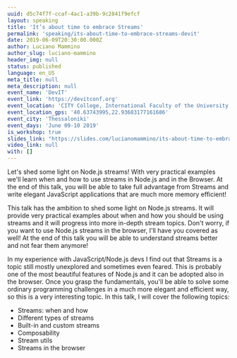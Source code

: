 ```yaml
---
uuid: d5c74f7f-ccaf-4ac1-a39b-9c2841f9efcf
layout: speaking
title: 'It’s about time to embrace Streams'
permalink: 'speaking/its-about-time-to-embrace-streams-devit'
date: 2019-06-09T20:30:00.000Z
author: Luciano Mammino
author_slug: luciano-mammino
header_img: null
status: published
language: en_US
meta_title: null
meta_description: null
event_name: 'DevIT'
event_link: 'https://devitconf.org'
event_location: 'CITY College, International Faculty of the University of Sheffield, Thessaloniki, Greece'
event_location_gps: '40.63743995,22.93683177161686'
event_city: 'Thessaloniki'
event_days: 'June 09-10 2019'
is_workshop: true
slides_link: "https://slides.com/lucianomammino/its-about-time-to-embrace-nodejs-streams-workshop-thessaloniki"
video_link: null
with: []
---
```


Let's shed some light on Node.js streams! With very practical examples we'll learn when and how to use streams in Node.js and in the Browser. At the end of this talk, you will be able to take full advantage from Streams and write elegant JavaScript applications that are much more memory efficient!

This talk has the ambition to shed some light on Node.js streams. It will provide very practical examples about when and how you should be using streams and it will progress into more in-depth stream topics. Don't worry, if you want to use Node.js streams in the browser, I'll have you covered as well! At the end of this talk you will be able to understand streams better and not fear them anymore!

In my experience with JavaScript/Node.js devs I find out that Streams is a topic still mostly unexplored and sometimes even feared. This is probably one of the most beautiful features of Node.js and it can be adopted also in the browser. Once you grasp the fundamentals, you'll be able to solve some ordinary programming challenges in a much more elegant and efficient way, so this is a very interesting topic. In this talk, I will cover the following topics:

- Streams: when and how
- Different types of streams
- Built-in and custom streams
- Composability
- Stream utils
- Streams in the browser

